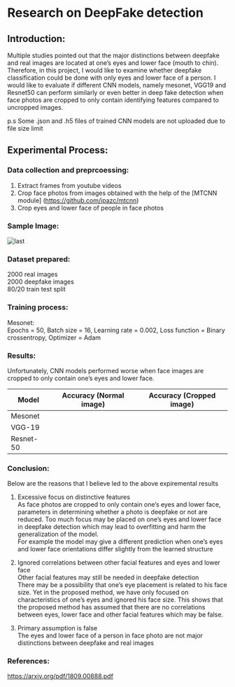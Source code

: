 # Research on DeepFake detection 

## Introduction:
Multiple studies pointed out that the major distinctions between deepfake and real images are located at one’s eyes and lower face (mouth to chin). Therefore, in this project, I would like to examine whether deepfake classification could be done with only eyes and lower face of a person. I would like to evaluate if different CNN models, namely mesonet, VGG19 and Resnet50 can perform similarly or even better in deep fake detection when face photos are cropped to only contain identifying features compared to uncropped images.


p.s Some .json and .h5 files of trained CNN models are not uploaded due to file size limit


## Experimental Process:

### Data collection and preprcoessing: 
1) Extract frames from youtube videos 
2) Crop face photos from images obtained with the help of the [MTCNN module] (https://github.com/ipazc/mtcnn)
3) Crop eyes and lower face of people in face photos 


### Sample Image:
![last](https://user-images.githubusercontent.com/72407100/124893698-870e7380-e00d-11eb-8550-7bab57de5b97.jpg)







### Dataset prepared:  <br />
2000 real images  <br />
2000 deepfake images  <br />
80/20 train test split 


### Training process: 
Mesonet:  <br />
Epochs = 50, Batch size = 16, Learning rate = 0.002, Loss function = Binary crossentropy, Optimizer = Adam 




### Results: 
Unfortunately, CNN models performed worse when face images are cropped to only contain one’s eyes and lower face.

|     Model     |   Accuracy (Normal image)   |   Accuracy (Cropped image)  |
| ------------- | --------------------------- | --------------------------- |
|    Mesonet    |                             |                             |
|    VGG-19     |                             |                             |
|   Resnet-50   |                             |                             |

### Conclusion:
Below are the reasons that I believe led to the above expiremental results 
1) Excessive focus on distinctive features <br />
As face photos are cropped to only contain one’s eyes and lower face, parameters in determining whether a photo is deepfake or not are reduced. Too much focus may be placed on one’s eyes and lower face in deepfake detection which may lead to overfitting and harm the generalization of the model.   <br />
For example the model may give a different prediction when one’s eyes and lower face orientations differ slightly from the learned structure 

2) Ignored correlations between other facial features and eyes and lower face <br />
Other facial features may still be needed in deepfake detection  <br />
There may be a possibility that one’s eye placement is related to his face size. Yet in the proposed method, we have only focused on characteristics of one’s eyes and ignored his face size. This shows that the proposed method has assumed that there are no correlations between eyes, lower face and other facial features which may be false. 

3) Primary assumption is false  <br />
The eyes and lower face of a person in face photo are not major distinctions between deepfake and real images


### References:
https://arxiv.org/pdf/1809.00888.pdf
